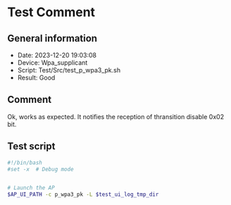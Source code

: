 # Test Comment

## General information

- Date:       2023-12-20 19:03:08
- Device:     Wpa_supplicant
- Script:     Test/Src/test_p_wpa3_pk.sh
- Result:     Good

## Comment

Ok, works as expected. It notifies the reception of thransition disable 0x02 bit.

## Test script

```bash
#!/bin/bash
#set -x  # Debug mode


# Launch the AP
$AP_UI_PATH -c p_wpa3_pk -L $test_ui_log_tmp_dir

```
